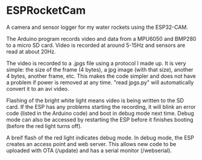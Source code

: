 # ESPRocketCam
A camera and sensor logger for my water rockets using the ESP32-CAM.

The Arduino program records video and data from a MPU6050 and BMP280 to a micro SD card. Video is recorded at around 5-15Hz and sensors are read at about 20Hz.

The video is recorded to a .jpgs file using a protocol I made up. It is very simple: the size of the frame (4 bytes), a jpg image (with that size), another 4 bytes, another frame, etc. This makes the code simpler and does not have a problem if power is removed at any time. "read jpgs.py" will automatically convert it to an avi video.

Flashing of the bright white light means video is being written to the SD card. If the ESP has any problems starting the recording, it will blink an error code (listed in the Arduino code) and boot in debug mode next time. Debug mode can also be accessed by restarting the ESP before it finishes booting (before the red light turns off).

A breif flash of the red light indicates debug mode. In debug mode, the ESP creates an access point and web server. This allows new code to be uploaded with OTA (/update) and has a serial monitor (/webserial).
